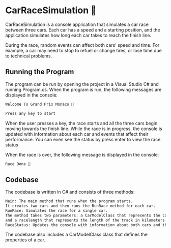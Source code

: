 

# CarRaceSimulation 🚗 

CarRaceSimulation is a console application that simulates a car race between three cars. Each car has a speed and a starting position, and the application simulates how long each car takes to reach the finish line.

During the race, random events can affect both cars' speed and time. For example, a car may need to stop to refuel or change tires, or lose time due to technical problems.

## Running the Program

The program can be run by opening the project in a Visual Studio C# and running Program.cs. 
When the program is run, the following messages are displayed in the console:
```sh
Welcome To Grand Prix Monaco 🏁

Press any key to start
```
When the user presses a key, the race starts and all the three cars begin moving towards the finish line.
While the race is in progress, the console is updated with information about each car and events that affect their performance.
You can even see the status by press enter to view the race status

When the race is over, the following message is displayed in the console:

```sh
Race Done 🏁

```

## Codebase

The codebase is written in C# and consists of three methods:


```sh
Main: The main method that runs when the program starts.
It creates two cars and then runs the RunRace method for each car.
RunRace: Simulates the race for a single car. 
The method takes two parameters: a CarModelClass that represents the car 
and a racelength that represents the length of the track in kilometers.
RaceStatus: Updates the console with information about both cars and their progress during the race.

```

The codebase also includes a CarModelClass class that defines the properties of a car.
